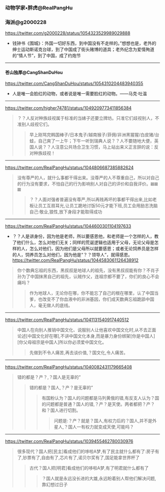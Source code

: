 ### 动物学家•胖虎@RealPangHu
### 海派@g2000228
https://twitter.com/g2000228/status/1054323529989029888
- 钱钟书《围城》：外国一切好东西，到中国没有不走样的。”想想也是，老外的绅士运动斯诺克台球，到了中国成了街头赌博的道具；老外纪念为爱情殉道的“情人节”，到了中国，成了约炮节
---
#### 苍山独厚@CangShanDuHou
https://twitter.com/CangShanDuHou/status/1054310204483940355
- 人是唯一会脸红的动物，或者说是唯一需要脸红的动物。——马克·吐温
---
https://twitter.com/higher74781/status/1049209773411856384
>？？人反对种族歧视属于标准的当婊子还要立牌坊。只准它们歧视别人，不准别人歧视它们。
>>早上刚骂完韩国棒子/日本鬼子/越南猴子/菲佣/非洲黑猩猩/白皮猪/台蛙，自己爽了一上午；下午一听到瑞典人说？？人不要随地大便，英国人说？？人注意公共场合卫生习惯，马上站出来义正言辞的说：反对种族歧视！
---
https://twitter.com/RealPangHu/status/1044806687385882624
>没有尊严的人，就什么事都干得出来。没尊严的人不尊重自己，所以对自己的行为没有要求，不怕自己的行为影响别人对自己的评价和自我评价。`龖龖龖`
>>？？人面对强者普遍没有尊严,所以再贱再坏的事都干得出来,比如老板让员工互扇耳光,让员工跪地讨饭50元才能下班,员工会用励志洗脑自己:敬业,狼性,放下身段才能取得成功
---
https://twitter.com/RealPangHu/status/1044600301104197633
- ？？人是讲身份，因为他是老师，所以要感恩他，和老师是一个怎样的人，教了他们什么，怎么对他们无关；同样的荒诞逻辑也适用于父母，无论父母是怎样的人，怎么对他们，因为他们是父母所以就要感恩；或者无论饲养员是怎样的人，饲养员怎么对他们，因为他是“？？领导人”，就得感恩。
https://twitter.com/RealPangHu/status/1044583061126438912
>你个数典忘祖的东西，黑叔叔是地球人的祖先，没有黑叔叔能有你？不肖子孙为了中国抹黑自己的祖先，认贼作父，连祖宗都不要了，你们的良心不会痛吗？
>>作为地球人，无论你在哪，你不能忘了自己的根在哪里，认了中国当爹，也改变不了你血液中的非洲基因，你们成天数典忘祖跪舔中国人，毫无做人的底线。
---
https://twitter.com/RealPangHu/status/1041131540917440512
>中国人在向别人推销中国文化、说服别人让他喜欢中国文化时,从不去正面论述[中国文化好在哪],不讲中国文化本身,而是暴力身份绑架[你是中国人][你父母祖宗是中国人]所以你必须爱中国文化。
>>先做到不令人痛苦,再去谈价值,？国文化,令人痛苦。
---
https://twitter.com/RealPangHu/status/1040082431179665408
>错的都是？产？,？国人是无辜的”
>>错的都是？国人,？产？是无辜的”
>>>有国粉认为？国人的问题都是马列黄俄的错,有反支人认为？国的问题都是普通？国人的错,？产？是天使。两者都把？产？和？国人进行切割。
>>>>问题是:？产？就是？国人,有权力后的？国人,并不是外星人,？国人一有权力就变成天使,可能吗？
---
https://twitter.com/RealPangHu/status/1039455462780030976
>很多现代？国人把[民主]看成他们的哆啦A梦,有了民主就什么都有了:房子有了,钞票有了,自由有了,芯片有了,诺贝尔奖有了,国足能拿世界杯了
>>古代？国人把[明君]看成他们的哆啦A梦,有了明君就什么都有了
>>>？国人就是永远没长进的大雄,永远盼着别人帮他们解决问题,靠幻想过日子